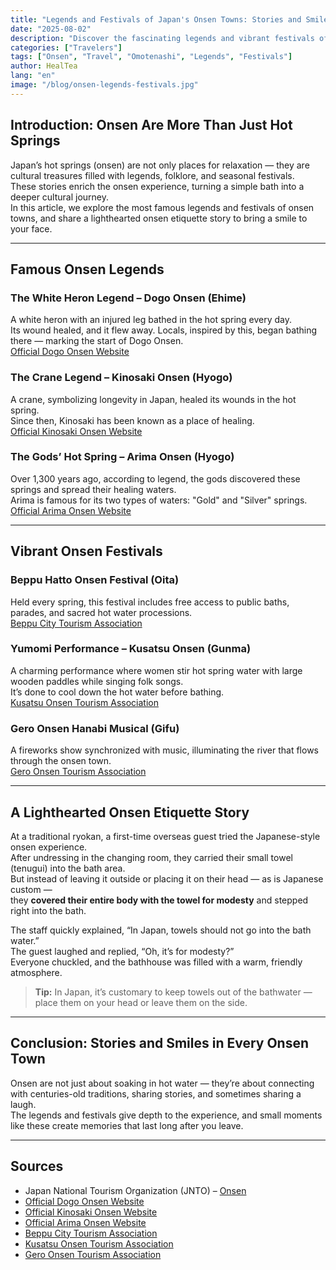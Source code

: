 ```yaml
---
title: "Legends and Festivals of Japan's Onsen Towns: Stories and Smiles Await"
date: "2025-08-02"
description: "Discover the fascinating legends and vibrant festivals of Japan's hot spring towns, plus a lighthearted onsen etiquette story to make you smile."
categories: ["Travelers"]
tags: ["Onsen", "Travel", "Omotenashi", "Legends", "Festivals"]
author: HealTea
lang: "en"
image: "/blog/onsen-legends-festivals.jpg"
---
```


## Introduction: Onsen Are More Than Just Hot Springs

Japan’s hot springs (onsen) are not only places for relaxation — they are cultural treasures filled with legends, folklore, and seasonal festivals.  
These stories enrich the onsen experience, turning a simple bath into a deeper cultural journey.  
In this article, we explore the most famous legends and festivals of onsen towns, and share a lighthearted onsen etiquette story to bring a smile to your face.

---

## Famous Onsen Legends

### The White Heron Legend – Dogo Onsen (Ehime)
A white heron with an injured leg bathed in the hot spring every day.  
Its wound healed, and it flew away. Locals, inspired by this, began bathing there — marking the start of Dogo Onsen.  
[Official Dogo Onsen Website](https://dogo.jp/)

### The Crane Legend – Kinosaki Onsen (Hyogo)
A crane, symbolizing longevity in Japan, healed its wounds in the hot spring.  
Since then, Kinosaki has been known as a place of healing.  
[Official Kinosaki Onsen Website](https://kinosaki-spa.gr.jp/)

### The Gods’ Hot Spring – Arima Onsen (Hyogo)
Over 1,300 years ago, according to legend, the gods discovered these springs and spread their healing waters.  
Arima is famous for its two types of waters: "Gold" and "Silver" springs.  
[Official Arima Onsen Website](https://arima-onsen.com/)

---

## Vibrant Onsen Festivals

### Beppu Hatto Onsen Festival (Oita)
Held every spring, this festival includes free access to public baths, parades, and sacred hot water processions.  
[Beppu City Tourism Association](https://beppu-tourism.com/)

### Yumomi Performance – Kusatsu Onsen (Gunma)
A charming performance where women stir hot spring water with large wooden paddles while singing folk songs.  
It’s done to cool down the hot water before bathing.  
[Kusatsu Onsen Tourism Association](https://www.kusatsu-onsen.ne.jp/)

### Gero Onsen Hanabi Musical (Gifu)
A fireworks show synchronized with music, illuminating the river that flows through the onsen town.  
[Gero Onsen Tourism Association](https://www.gero-spa.or.jp/)

---

## A Lighthearted Onsen Etiquette Story

At a traditional ryokan, a first-time overseas guest tried the Japanese-style onsen experience.  
After undressing in the changing room, they carried their small towel (tenugui) into the bath area.  
But instead of leaving it outside or placing it on their head — as is Japanese custom —  
they **covered their entire body with the towel for modesty** and stepped right into the bath.

The staff quickly explained, “In Japan, towels should not go into the bath water.”  
The guest laughed and replied, “Oh, it’s for modesty?”  
Everyone chuckled, and the bathhouse was filled with a warm, friendly atmosphere.

> **Tip:** In Japan, it’s customary to keep towels out of the bathwater — place them on your head or leave them on the side.

---

## Conclusion: Stories and Smiles in Every Onsen Town

Onsen are not just about soaking in hot water — they’re about connecting with centuries-old traditions, sharing stories, and sometimes sharing a laugh.  
The legends and festivals give depth to the experience, and small moments like these create memories that last long after you leave.

---

## Sources

- Japan National Tourism Organization (JNTO) – [Onsen](https://www.japan.travel/en/uk/experience/spa-onsen/)
- [Official Dogo Onsen Website](https://dogo.jp/)
- [Official Kinosaki Onsen Website](https://kinosaki-spa.gr.jp/)
- [Official Arima Onsen Website](https://arima-onsen.com/)
- [Beppu City Tourism Association](https://beppu-tourism.com/)
- [Kusatsu Onsen Tourism Association](https://www.kusatsu-onsen.ne.jp/)
- [Gero Onsen Tourism Association](https://www.gero-spa.or.jp/)
